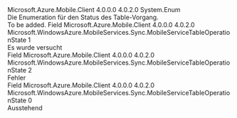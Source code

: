 <Type Name="MobileServiceTableOperationState" FullName="Microsoft.WindowsAzure.MobileServices.Sync.MobileServiceTableOperationState">
  <TypeSignature Language="C#" Value="public enum MobileServiceTableOperationState" />
  <TypeSignature Language="ILAsm" Value=".class public auto ansi sealed MobileServiceTableOperationState extends System.Enum" />
  <TypeSignature Language="DocId" Value="T:Microsoft.WindowsAzure.MobileServices.Sync.MobileServiceTableOperationState" />
  <TypeSignature Language="VB.NET" Value="Public Enum MobileServiceTableOperationState" />
  <TypeSignature Language="F#" Value="type MobileServiceTableOperationState = " />
  <AssemblyInfo>
    <AssemblyName>Microsoft.Azure.Mobile.Client</AssemblyName>
    <AssemblyVersion>4.0.0.0</AssemblyVersion>
    <AssemblyVersion>4.0.2.0</AssemblyVersion>
  </AssemblyInfo>
  <Base>
    <BaseTypeName>System.Enum</BaseTypeName>
  </Base>
  <Docs>
    <summary>
            Die Enumeration für den Status des Table-Vorgang.
            </summary>
    <remarks>To be added.</remarks>
  </Docs>
  <Members>
    <Member MemberName="Attempted">
      <MemberSignature Language="C#" Value="Attempted" />
      <MemberSignature Language="ILAsm" Value=".field public static literal valuetype Microsoft.WindowsAzure.MobileServices.Sync.MobileServiceTableOperationState Attempted = int32(1)" />
      <MemberSignature Language="DocId" Value="F:Microsoft.WindowsAzure.MobileServices.Sync.MobileServiceTableOperationState.Attempted" />
      <MemberSignature Language="VB.NET" Value="Attempted" />
      <MemberSignature Language="F#" Value="Attempted = 1" Usage="Microsoft.WindowsAzure.MobileServices.Sync.MobileServiceTableOperationState.Attempted" />
      <MemberType>Field</MemberType>
      <AssemblyInfo>
        <AssemblyName>Microsoft.Azure.Mobile.Client</AssemblyName>
        <AssemblyVersion>4.0.0.0</AssemblyVersion>
        <AssemblyVersion>4.0.2.0</AssemblyVersion>
      </AssemblyInfo>
      <ReturnValue>
        <ReturnType>Microsoft.WindowsAzure.MobileServices.Sync.MobileServiceTableOperationState</ReturnType>
      </ReturnValue>
      <MemberValue>1</MemberValue>
      <Docs>
        <summary>
            Es wurde versucht
            </summary>
      </Docs>
    </Member>
    <Member MemberName="Failed">
      <MemberSignature Language="C#" Value="Failed" />
      <MemberSignature Language="ILAsm" Value=".field public static literal valuetype Microsoft.WindowsAzure.MobileServices.Sync.MobileServiceTableOperationState Failed = int32(2)" />
      <MemberSignature Language="DocId" Value="F:Microsoft.WindowsAzure.MobileServices.Sync.MobileServiceTableOperationState.Failed" />
      <MemberSignature Language="VB.NET" Value="Failed" />
      <MemberSignature Language="F#" Value="Failed = 2" Usage="Microsoft.WindowsAzure.MobileServices.Sync.MobileServiceTableOperationState.Failed" />
      <MemberType>Field</MemberType>
      <AssemblyInfo>
        <AssemblyName>Microsoft.Azure.Mobile.Client</AssemblyName>
        <AssemblyVersion>4.0.0.0</AssemblyVersion>
        <AssemblyVersion>4.0.2.0</AssemblyVersion>
      </AssemblyInfo>
      <ReturnValue>
        <ReturnType>Microsoft.WindowsAzure.MobileServices.Sync.MobileServiceTableOperationState</ReturnType>
      </ReturnValue>
      <MemberValue>2</MemberValue>
      <Docs>
        <summary>
            Fehler
            </summary>
      </Docs>
    </Member>
    <Member MemberName="Pending">
      <MemberSignature Language="C#" Value="Pending" />
      <MemberSignature Language="ILAsm" Value=".field public static literal valuetype Microsoft.WindowsAzure.MobileServices.Sync.MobileServiceTableOperationState Pending = int32(0)" />
      <MemberSignature Language="DocId" Value="F:Microsoft.WindowsAzure.MobileServices.Sync.MobileServiceTableOperationState.Pending" />
      <MemberSignature Language="VB.NET" Value="Pending" />
      <MemberSignature Language="F#" Value="Pending = 0" Usage="Microsoft.WindowsAzure.MobileServices.Sync.MobileServiceTableOperationState.Pending" />
      <MemberType>Field</MemberType>
      <AssemblyInfo>
        <AssemblyName>Microsoft.Azure.Mobile.Client</AssemblyName>
        <AssemblyVersion>4.0.0.0</AssemblyVersion>
        <AssemblyVersion>4.0.2.0</AssemblyVersion>
      </AssemblyInfo>
      <ReturnValue>
        <ReturnType>Microsoft.WindowsAzure.MobileServices.Sync.MobileServiceTableOperationState</ReturnType>
      </ReturnValue>
      <MemberValue>0</MemberValue>
      <Docs>
        <summary>
            Ausstehend
            </summary>
      </Docs>
    </Member>
  </Members>
</Type>